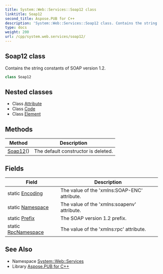 ```yaml
---
title: System::Web::Services::Soap12 class
linktitle: Soap12
second_title: Aspose.PUB for C++
description: 'System::Web::Services::Soap12 class. Contains the string constants of SOAP version 1.2 in C++.'
type: docs
weight: 200
url: /cpp/system.web.services/soap12/
---
```

## Soap12 class


Contains the string constants of SOAP version 1.2.

```cpp
class Soap12
```

## Nested classes

* Class [Attribute](./attribute/)
* Class [Code](./code/)
* Class [Element](./element/)
## Methods

| Method | Description |
| --- | --- |
| [Soap12](./soap12/)() | The default constructor is deleted. |
## Fields

| Field | Description |
| --- | --- |
| static [Encoding](./encoding/) | The value of the 'xmlns:SOAP-ENC' attribute. |
| static [Namespace](./namespace/) | The value of the 'xmlns:soapenv' attribute. |
| static [Prefix](./prefix/) | The SOAP version 1.2 prefix. |
| static [RpcNamespace](./rpcnamespace/) | The value of the 'xmlns:rpc' attribute. |
## See Also

* Namespace [System::Web::Services](../)
* Library [Aspose.PUB for C++](../../)

